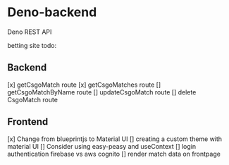 # Deno-backend

Deno REST API

betting site todo:

## Backend

[x] getCsgoMatch route
[x] getCsgoMatches route
[] getCsgoMatchByName route
[] updateCsgoMatch route
[] delete CsgoMatch route

## Frontend

[x] Change from blueprintjs to Material UI
[] creating a custom theme with material UI
[] Consider using easy-peasy and useContext
[] login authentication firebase vs aws cognito
[] render match data on frontpage
